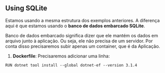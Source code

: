 ## Using SQLite

Estamos usando a mesma estrutura dos exemplos anteriores. A diferença aqui é que estamos usando o **banco de dados embarcado SQLite**.

Banco de dados embarcado significa dizer que ele mantém os dados em arquivo junto à aplicação. Ou seja, ele não precisa de um servidor. Por conta disso precisaremos subir apenas um container, que é da Aplicação.



1. **Dockerfile**: Precisaremos adicionar uma linha:

``` 
RUN dotnet tool install --global dotnet-ef --version 3.1.4
``` 